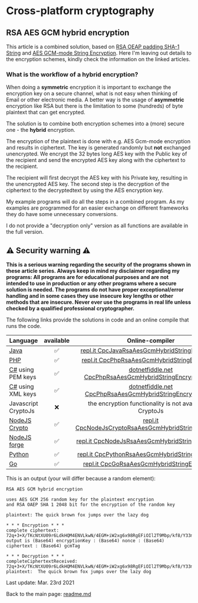 # Cross-platform cryptography

## RSA AES GCM hybrid encryption

This article is a combined solution, based on [RSA OEAP padding SHA-1 String](rsa_encryption_oaep_sha1_string.md) and [AES GCM-mode String Encryption](aes_gcm_256_string_encryption.md). Here I'm leaving out details to the encryption schemes, kindly check the information on the linked articles.

### What is the workflow of a hybrid encryption?

When doing a **symmetric** encryption it is important to exchange the encryption key on a secure channel, what is not easy when thinking of Email or other electronic media. A better way is the usage of **asymmetric** encryption like RSA but there is the limitation to some (hundreds) of byte plaintext that can get encrypted.

The solution is to combine both encryption schemes into a (more) secure one - the **hybrid** encryption.

The encryption of the plaintext is done with e.g. AES Gcm-mode encryption and results in ciphertext. The key is generated randomly but **not** exchanged unencrypted. We encrypt the 32 bytes long AES key with the Public key of the recipient and send the encrypted AES key along with the ciphertext to the recipient.

The recipient will first decrypt the AES key with his Private key, resulting in the unencrypted AES key. The second step is the decryption of the ciphertext to the decryptedtext by using the AES encryption key.

My example programs will do all the steps in a combined program. As my examples are programmed for an easier exchange on different frameworks they do have some unnecessary conversions.

I do not provide a "decryption only" version as all functions are available in the full version.

## :warning: Security warning :warning:

**This is a serious warning regarding the security of the programs shown in these article series.  Always keep in mind my disclaimer regarding my programs: All programs are for educational purposes and are not intended to use in production or any other programs where a  secure solution is needed. The programs do not have proper exceptional/error handling and in some cases they use insecure key lengths or other methods that are insecure. Never ever use the programs in real life unless checked by a qualified professional cryptographer.**

The following links provide the solutions in code and an online compile that runs the code.

| Language | available | Online-compiler
| ------ | :---: | :----: |
| [Java](../RsaAesGcmHybridEncryptionString/RsaAesGcmHybridEncryption.java) | :white_check_mark: | [repl.it CpcJavaRsaAesGcmHybridStringEncryption](https://repl.it/@javacrypto/CpcJavaRsaAesGcmHybridStringEncryption#Main.java/)
| [PHP](../RsaAesGcmHybridEncryptionString/RsaAesGcmHybridEncryption.php) | :white_check_mark: | [repl.it CpcPhpRsaAesGcmHybridStringEncryption](https://repl.it/@javacrypto/CpcPhpRsaAesGcmHybridStringEncryption#main.php/)
| [C#](../RsaAesGcmHybridEncryptionString/RsaAesGcmHybridEncryptionPem.cs) using PEM keys | :white_check_mark: | [dotnetfiddle.net CpcPhpRsaAesGcmHybridStringEncryptionPem](https://dotnetfiddle.net/Sh02O0/) |
| [C#](../RsaAesGcmHybridEncryptionString/RsaAesGcmHybridEncryptionXml.cs) using XML keys | :white_check_mark: | [dotnetfiddle.net CpcPhpRsaAesGcmHybridStringEncryptionXml](https://dotnetfiddle.net/5ft6sd/) |
| Javascript CryptoJs | :x: | the encryption functionality is not available in CryptoJs
| [NodeJS Crypto](../RsaAesGcmHybridEncryptionString/RsaAesGcmHybridEncryptionNodeJsCrypto.js) | :white_check_mark: | [repl.it CpcNodeJsCryptoRsaAesGcmHybridStringEncryption](https://repl.it/@javacrypto/CpcNodeJsCryptoRsaAesGcmHybridStringEncryption#index.js/)
| [NodeJS forge](../RsaAesGcmHybridEncryptionString/RsaAesGcmHybridEncryptionNodeJs.js) | :white_check_mark: | [repl.it CpcNodeJsRsaAesGcmHybridStringEncryption](https://repl.it/@javacrypto/CpcNodeJsRsaAesGcmHybridStringEncryption#index.js/)
| [Python](../RsaAesGcmHybridEncryptionString/RsaAesGcmHybridEncryption.py) | :white_check_mark: | [repl.it CpcPythonRsaAesGcmHybridStringEncryption](https://repl.it/@javacrypto/CpcPythonRsaAesGcmHybridStringEncryption#Main.py/)
| [Go](../RsaAesGcmHybridEncryptionString/RsaAesGcmHybridEncryption.go) | :white_check_mark: | [repl.it CpcGoRsaAesGcmHybridStringEncryption](https://repl.it/@javacrypto/CpcGoRsaAesGcmHybridStringEncryption#main.go/)

This is an output (your will differ because a random element):

```plaintext
RSA AES GCM hybrid encryption

uses AES GCM 256 random key for the plaintext encryption
and RSA OAEP SHA 1 2048 bit for the encryption of the random key

plaintext: The quick brown fox jumps over the lazy dog

* * * Encryption * * *
complete ciphertext: 72q+3+X/TKcNtXU09r6LdkHQM4ENVLkwN/4EGM+iW2xg6x98RgEFiOIl2T9Mbp/kf8/Y33mZdQ+Eq3wqjG/XuWakTpkaqI1W3SFZyHTeiVwhqpT1cYvEKAXDN31jy687BPs5QN6BVM2hfMcZ9YdQdHG+/ee9jdNs2MNroQfBH2NUYF3MXEfd6L3MB+OSMcZN6wmpBENhb/Xz4QChIhn7ztEm5HJwzZtDTulM/juzs2v9TEE4kDOBAu8tave+iGfajkQeZg8zWcD5nW/pi3++P5S/9hFjZ/3Cyi6xHRdGvv81J7WupDDoQlB8nNol+WzQTfiP48PFaNg65QzvylLIXw==:7Bf0B6HGWyCaCJqr:crqPzG0RqPbqR/dbwgOsyOt/VNxhEoAzvbByLwmb5jIz9TZ0JAVc6Gj8Kg==:r9UcANJ0P4fC5CnbnUXR4A==
output is (Base64) encryptionKey : (Base64) nonce : (Base64) ciphertext : (Base64) gcmTag

* * * Decryption * * *
completeCiphertextReceived: 72q+3+X/TKcNtXU09r6LdkHQM4ENVLkwN/4EGM+iW2xg6x98RgEFiOIl2T9Mbp/kf8/Y33mZdQ+Eq3wqjG/XuWakTpkaqI1W3SFZyHTeiVwhqpT1cYvEKAXDN31jy687BPs5QN6BVM2hfMcZ9YdQdHG+/ee9jdNs2MNroQfBH2NUYF3MXEfd6L3MB+OSMcZN6wmpBENhb/Xz4QChIhn7ztEm5HJwzZtDTulM/juzs2v9TEE4kDOBAu8tave+iGfajkQeZg8zWcD5nW/pi3++P5S/9hFjZ/3Cyi6xHRdGvv81J7WupDDoQlB8nNol+WzQTfiP48PFaNg65QzvylLIXw==:7Bf0B6HGWyCaCJqr:crqPzG0RqPbqR/dbwgOsyOt/VNxhEoAzvbByLwmb5jIz9TZ0JAVc6Gj8Kg==:r9UcANJ0P4fC5CnbnUXR4A==
plaintext:  The quick brown fox jumps over the lazy dog

```

Last update: Mar. 23rd 2021

Back to the main page: [readme.md](../readme.md)